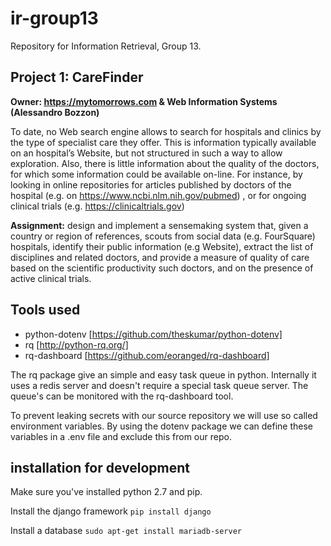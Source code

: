 # ir-group13
Repository for Information Retrieval, Group 13.

## Project 1: CareFinder
**Owner: https://mytomorrows.com & Web Information Systems (Alessandro Bozzon)**

To date, no Web search engine allows to search for hospitals and clinics by the type of  specialist care they offer. This is information typically available on an hospital’s Website, but not structured in such a way to allow exploration. Also, there is little information about the quality of the doctors, for which some information could be available on-line. For instance, by looking in online repositories for articles published by doctors of the hospital (e.g. on https://www.ncbi.nlm.nih.gov/pubmed) , or for ongoing clinical trials (e.g. https://clinicaltrials.gov)

**Assignment:** design and implement a sensemaking system that, given a country or region of references, scouts from social data (e.g. FourSquare) hospitals, identify their public information (e.g Website), extract the list of disciplines and related doctors, and provide a measure of quality of care based on the scientific productivity such doctors, and on the presence of active clinical trials. 


## Tools used

- python-dotenv [https://github.com/theskumar/python-dotenv]
- rq [http://python-rq.org/]
- rq-dashboard [https://github.com/eoranged/rq-dashboard]

The rq package give an simple and easy task queue in python. 
Internally it uses a redis server and doesn't require a special task queue server.
The queue's can be monitored with the rq-dashboard tool.

To prevent leaking secrets with our source repository we will use so called environment variables.
By using the dotenv package we can define these variables in a .env file and exclude this from our repo.



## installation for development

Make sure you've installed python 2.7 and pip.


Install the django framework
`pip install django`

Install a database
`sudo apt-get install mariadb-server`




